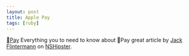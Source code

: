 ```yaml
---
layout: post
title: Apple Pay
tags: [ruby]
---
```


[Pay](http://nshipster.com/apple-pay/) Everything you to need to know about Pay great article by [Jack Flintermann](https://twitter.com/jflinter) on [NSHipster](http://nshipster.com/).





